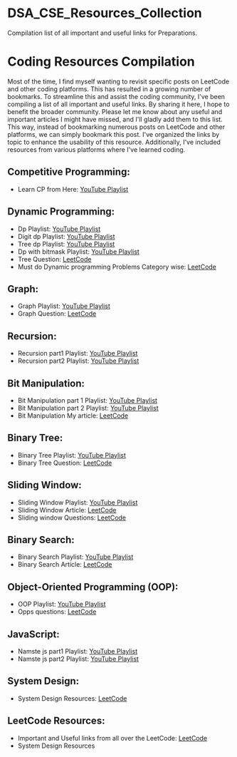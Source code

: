 # DSA_CSE_Resources_Collection
Compilation list of all important and useful links for Preparations.

# Coding Resources Compilation

Most of the time, I find myself wanting to revisit specific posts on LeetCode and other coding platforms. This has resulted in a growing number of bookmarks. To streamline this and assist the coding community, I've been compiling a list of all important and useful links. By sharing it here, I hope to benefit the broader community. Please let me know about any useful and important articles I might have missed, and I'll gladly add them to this list. This way, instead of bookmarking numerous posts on LeetCode and other platforms, we can simply bookmark this post. I've organized the links by topic to enhance the usability of this resource. Additionally, I've included resources from various platforms where I've learned coding.

## Competitive Programming:
- Learn CP from Here: [YouTube Playlist](https://youtube.com/playlist?list=PLauivoElc3ggagradg8MfOZreCMmXMmJ-&si=6yP2Sk6uFhRY9TJr)

## Dynamic Programming:
- Dp Playlist: [YouTube Playlist](https://youtu.be/nqowUJzG-iM?si=XhBVV4b4UphEYU13)
- Digit dp Playlist: [YouTube Playlist](https://youtube.com/playlist?list=PLb3g_Z8nEv1hB69JL9K7KfEyK8iQNj9nX&amp;si=omidkByI2QunkIqW)
- Tree dp Playlist: [YouTube Playlist](https://youtube.com/playlist?list=PLb3g_Z8nEv1j_BC-fmZWHFe6jmU_zv-8s&amp;si=GSep9Jo9cM6EMtGH)
- Dp with bitmask Playlist: [YouTube Playlist](https://youtube.com/playlist?list=PLb3g_Z8nEv1icFNrtZqByO1CrWVHLlO5g&amp;si=0WbocKW6u3AX-5kJ)
- Tree Question: [LeetCode](https://leetcode.com/list/9ak7i9wv/)
- Must do Dynamic programming Problems Category wise: [LeetCode](https://leetcode.com/discuss/general-discussion/1050391/Must-do-Dynamic-programming-Problems-Catefory-wise)

## Graph:
- Graph Playlist: [YouTube Playlist](https://youtube.com/playlist?list=PL4WwUkr0wZUTcTyJbjTQyrMhzcJqlNTDV&amp;si=PYwdzp_NxGLBZvCP)
- Graph Question: [LeetCode](https://leetcode.com/discuss/general-discussion/655708/graph-for-beginners-problems-pattern-sample-solutions/)

## Recursion:
- Recursion part1 Playlist: [YouTube Playlist](https://youtube.com/playlist?list=PL-Jc9J83PIiFxaBahjslhBD1LiJAV7nKs&amp;si=lmFlfgpTIBV79EfG)
- Recursion part2 Playlist: [YouTube Playlist](https://youtube.com/playlist?list=PL-Jc9J83PIiHO9SQ6lxGuDsZNt2mkHEn0&amp;si=K0ga5o_bWe7Ea1_8)

## Bit Manipulation:
- Bit Manipulation part 1 Playlist: [YouTube Playlist](https://youtube.com/playlist?list=PL8BQKa5-h-7Hi6XlrKQm4zfN8o3nvYNZV&amp;si=3HZtrPWUIKQ7qD3J)
- Bit Manipulation part 2 Playlist: [YouTube Playlist](https://youtube.com/playlist?list=PL-Jc9J83PIiFJRioti3ZV7QabwoJK6eKe&amp;si=WjiOvX38rTKv1qSO)
- Bit Manipulation My article: [LeetCode](https://leetcode.com/discuss/interview-question/3695233/all-types-of-patterns-for-bits-manipulations-and-how-to-use-it)

## Binary Tree:
- Binary Tree Playlist: [YouTube Playlist](https://youtube.com/playlist?list=PLjhq5EHRYAeLdh0xtn2v7wbQsVc8WAB2e&amp;si=jg3QAWdYQV36pmdq)
- Binary Tree Question: [LeetCode](https://leetcode.com/discuss/study-guide/1212004/binary-trees-study-guide)

## Sliding Window:
- Sliding Window Playlist: [YouTube Playlist](https://youtu.be/EHCGAZBbB88?si=nlUtvHTvV-o9btEy)
- Sliding Window Article: [LeetCode](https://leetcode.com/discuss/study-guide/3722472/sliding-window-technique-a-comprehensive-guide)
- Sliding window Questions: [LeetCode](https://leetcode.com/discuss/study-guide/1773891/Sliding-Window-Technique-and-Question-Bank)

## Binary Search:
- Binary Search Playlist: [YouTube Playlist](https://youtube.com/playlist?list=PLk_DdB3uhk2BjfrjntSvnH1Ubj8XgJPPY&amp;si=dKQXj89rp1wa5QYx)
- Binary Search Article: [LeetCode](https://leetcode.com/discuss/study-guide/3726061/binary-search-a-comprehensive-guide)

## Object-Oriented Programming (OOP):
- OOP Playlist: [YouTube Playlist](https://youtube.com/playlist?list=PLzV7y3M1N8nEyt3iNCZxL5ZyU_-rJjL5Z&amp;si=x7YYtSXlKQwzw9BA)
- Opps questions: [LeetCode](https://leetcode.com/discuss/interview-question/3828150/OOPS-Cheatsheet-for-Interviews-or-30-questions)

## JavaScript:
- Namste js part1 Playlist: [YouTube Playlist](https://youtube.com/playlist?list=PLlasXeu85E9cQ32gLCvAvr9vNaUccPVNP&amp;si=qxx8HCI0SpMH-qwP)
- Namste js part2 Playlist: [YouTube Playlist](https://youtube.com/playlist?list=PLlasXeu85E9eWOpw9jxHOQyGMRiBZ60aX&amp;si=lfDf6Wal3jW1T2J_)

## System Design:
- System Design Resources: [LeetCode](https://leetcode.com/discuss/interview-question/1140451/helpful-list-of-leetcode-posts-on-system-design-at-facebook-google-amazon-uber-microsoft)

## LeetCode Resources:
- Important and Useful links from all over the LeetCode: [LeetCode](https://leetcode.com/discuss/general-discussion/665604/important-and-useful-links-from-all-over-the-leetcode)
- System Design Resources

